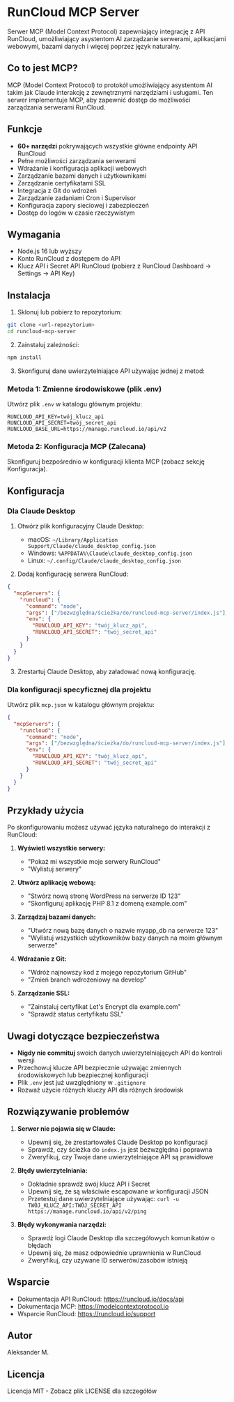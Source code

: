# RunCloud MCP Server

Serwer MCP (Model Context Protocol) zapewniający integrację z API RunCloud, umożliwiający asystentom AI zarządzanie serwerami, aplikacjami webowymi, bazami danych i więcej poprzez język naturalny.

## Co to jest MCP?

MCP (Model Context Protocol) to protokół umożliwiający asystentom AI takim jak Claude interakcję z zewnętrznymi narzędziami i usługami. Ten serwer implementuje MCP, aby zapewnić dostęp do możliwości zarządzania serwerami RunCloud.

## Funkcje

- **60+ narzędzi** pokrywających wszystkie główne endpointy API RunCloud
- Pełne możliwości zarządzania serwerami
- Wdrażanie i konfiguracja aplikacji webowych
- Zarządzanie bazami danych i użytkownikami
- Zarządzanie certyfikatami SSL
- Integracja z Git do wdrożeń
- Zarządzanie zadaniami Cron i Supervisor
- Konfiguracja zapory sieciowej i zabezpieczeń
- Dostęp do logów w czasie rzeczywistym

## Wymagania

- Node.js 16 lub wyższy
- Konto RunCloud z dostępem do API
- Klucz API i Secret API RunCloud (pobierz z RunCloud Dashboard → Settings → API Key)

## Instalacja

1. Sklonuj lub pobierz to repozytorium:
```bash
git clone <url-repozytorium>
cd runcloud-mcp-server
```

2. Zainstaluj zależności:
```bash
npm install
```

3. Skonfiguruj dane uwierzytelniające API używając jednej z metod:

### Metoda 1: Zmienne środowiskowe (plik .env)
Utwórz plik `.env` w katalogu głównym projektu:
```env
RUNCLOUD_API_KEY=twój_klucz_api
RUNCLOUD_API_SECRET=twój_secret_api
RUNCLOUD_BASE_URL=https://manage.runcloud.io/api/v2
```

### Metoda 2: Konfiguracja MCP (Zalecana)
Skonfiguruj bezpośrednio w konfiguracji klienta MCP (zobacz sekcję Konfiguracja).

## Konfiguracja

### Dla Claude Desktop

1. Otwórz plik konfiguracyjny Claude Desktop:
   - macOS: `~/Library/Application Support/Claude/claude_desktop_config.json`
   - Windows: `%APPDATA%\Claude\claude_desktop_config.json`
   - Linux: `~/.config/Claude/claude_desktop_config.json`

2. Dodaj konfigurację serwera RunCloud:

```json
{
  "mcpServers": {
    "runcloud": {
      "command": "node",
      "args": ["/bezwzględna/ścieżka/do/runcloud-mcp-server/index.js"],
      "env": {
        "RUNCLOUD_API_KEY": "twój_klucz_api",
        "RUNCLOUD_API_SECRET": "twój_secret_api"
      }
    }
  }
}
```

3. Zrestartuj Claude Desktop, aby załadować nową konfigurację.

### Dla konfiguracji specyficznej dla projektu

Utwórz plik `mcp.json` w katalogu głównym projektu:

```json
{
  "mcpServers": {
    "runcloud": {
      "command": "node",
      "args": ["/bezwzględna/ścieżka/do/runcloud-mcp-server/index.js"],
      "env": {
        "RUNCLOUD_API_KEY": "twój_klucz_api",
        "RUNCLOUD_API_SECRET": "twój_secret_api"
      }
    }
  }
}
```

## Przykłady użycia

Po skonfigurowaniu możesz używać języka naturalnego do interakcji z RunCloud:

1. **Wyświetl wszystkie serwery:**
   - "Pokaż mi wszystkie moje serwery RunCloud"
   - "Wylistuj serwery"

2. **Utwórz aplikację webową:**
   - "Stwórz nową stronę WordPress na serwerze ID 123"
   - "Skonfiguruj aplikację PHP 8.1 z domeną example.com"

3. **Zarządzaj bazami danych:**
   - "Utwórz nową bazę danych o nazwie myapp_db na serwerze 123"
   - "Wylistuj wszystkich użytkowników bazy danych na moim głównym serwerze"

4. **Wdrażanie z Git:**
   - "Wdróż najnowszy kod z mojego repozytorium GitHub"
   - "Zmień branch wdrożeniowy na develop"

5. **Zarządzanie SSL:**
   - "Zainstaluj certyfikat Let's Encrypt dla example.com"
   - "Sprawdź status certyfikatu SSL"

## Uwagi dotyczące bezpieczeństwa

- **Nigdy nie commituj** swoich danych uwierzytelniających API do kontroli wersji
- Przechowuj klucze API bezpiecznie używając zmiennych środowiskowych lub bezpiecznej konfiguracji
- Plik `.env` jest już uwzględniony w `.gitignore`
- Rozważ użycie różnych kluczy API dla różnych środowisk

## Rozwiązywanie problemów

1. **Serwer nie pojawia się w Claude:**
   - Upewnij się, że zrestartowałeś Claude Desktop po konfiguracji
   - Sprawdź, czy ścieżka do `index.js` jest bezwzględna i poprawna
   - Zweryfikuj, czy Twoje dane uwierzytelniające API są prawidłowe

2. **Błędy uwierzytelniania:**
   - Dokładnie sprawdź swój klucz API i Secret
   - Upewnij się, że są właściwie escapowane w konfiguracji JSON
   - Przetestuj dane uwierzytelniające używając: `curl -u TWÓJ_KLUCZ_API:TWÓJ_SECRET_API https://manage.runcloud.io/api/v2/ping`

3. **Błędy wykonywania narzędzi:**
   - Sprawdź logi Claude Desktop dla szczegółowych komunikatów o błędach
   - Upewnij się, że masz odpowiednie uprawnienia w RunCloud
   - Zweryfikuj, czy używane ID serwerów/zasobów istnieją

## Wsparcie

- Dokumentacja API RunCloud: https://runcloud.io/docs/api
- Dokumentacja MCP: https://modelcontextprotocol.io
- Wsparcie RunCloud: https://runcloud.io/support

## Autor

Aleksander M.

## Licencja

Licencja MIT - Zobacz plik LICENSE dla szczegółów